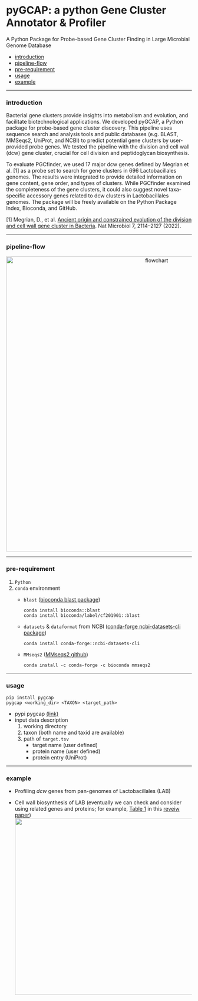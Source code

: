 # pyGCAP: a python Gene Cluster Annotator & Profiler
A Python Package for Probe-based Gene Cluster Finding in Large Microbial Genome Database

- [introduction](#introduction)
- [pipeline-flow](#pipeline-flow)
- [pre-requirement](#pre-requirement)
- [usage](#usage)
- [example](#example)

---

### introduction

Bacterial gene clusters provide insights into metabolism and evolution, and facilitate biotechnological applications. We developed pyGCAP, a Python package for probe-based gene cluster discovery. This pipeline uses sequence search and analysis tools and public databases (e.g. BLAST,  MMSeqs2,  UniProt, and NCBI) to predict potential gene clusters by user-provided probe genes. We tested the pipeline with the division and cell wall (dcw) gene cluster, crucial for cell division and peptidoglycan biosynthesis. 

To evaluate PGCfinder, we used 17 major dcw genes defined by Megrian et al. [1] as a probe set to search for gene clusters in 696 Lactobacillales genomes. The results were integrated to provide detailed information on gene content,  gene order, and types of clusters. While PGCfinder examined the completeness of the gene clusters, it could also suggest novel taxa-specific accessory genes related to dcw clusters in Lactobacillales genomes. The package will be freely available on the Python Package Index, Bioconda, and GitHub.

[1] Megrian, D., et al. [Ancient origin and constrained evolution of the division and cell wall gene cluster in Bacteria](https://www.nature.com/articles/s41564-022-01257-y). Nat Microbiol 7, 2114–2127 (2022).
  
---
### pipeline-flow

<p align="center">
  <img width="801" alt="flowchart" src="https://github.com/logcossin/lacto-dcw/assets/90167645/db6e78d4-16b2-4a18-925d-c3dbb6fb3494">
</p>

---

### pre-requirement

  1. `Python`
  2. `conda` environment
      - `blast` ([bioconda blast package](https://anaconda.org/bioconda/blast))
        ```
        conda install bioconda::blast
        conda install bioconda/label/cf201901::blast
        ```
      - `datasets` & `dataformat` from NCBI ([conda-forge ncbi-datasets-cli package](https://anaconda.org/conda-forge/ncbi-datasets-cli))
        
          ```
          conda install conda-forge::ncbi-datasets-cli
          ```
      - `MMseqs2` ([MMseqs2 github](https://github.com/soedinglab/MMseqs2))
        ```
        conda install -c conda-forge -c bioconda mmseqs2
        ```
---

### usage
  ```
  pip install pygcap
  pygcap <working_dir> <TAXON> <target_path>
  ```
  - pypi pygcap [(link)](https://pypi.org/project/pygcap/)
  - input data description
     1. working directory
     2. taxon (both name and taxid are available)
     3. path of `target.tsv`
         - target name (user defined)
         - protein name (user defined)
         - protein entry (UniProt) 

---

### example

- Profiling _dcw_ genes from pan-genomes of Lactobacillales (LAB)
* Cell wall biosynthesis of LAB (eventually we can check and consider using related genes and proteins; for example, [Table 1](https://microbialcellfactories.biomedcentral.com/articles/10.1186/1475-2859-13-S1-S9/tables/1) in this [reveiw paper](https://microbialcellfactories.biomedcentral.com/articles/10.1186/1475-2859-13-S1-S9))
  <br>
  <img width=640 height = 480 src="https://media.springernature.com/lw685/springer-static/image/art%3A10.1186%2F1475-2859-13-S1-S9/MediaObjects/12934_2014_Article_1029_Fig2_HTML.jpg?as=webp">

